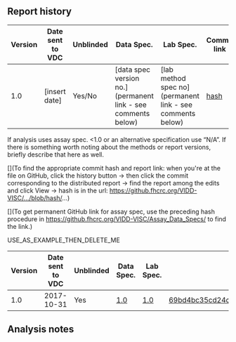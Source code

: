 ## Report history

| **Version** | **Date sent to VDC**| **Unblinded** | **Data Spec.**|**Lab Spec.** | **Commit link** |
|------------------|-----------------|------------------|-----------------|------------------|-----------------|
|1.0 | [insert date] | Yes/No |[data spec version no.](permanent link - see comments below) | [lab method spec no](permanent link - see comments below) | [hash](https://github.fhcrc.org/VIDD-VISC/...) |

If analysis uses assay spec. <1.0 or an alternative specification use “N/A”. If there is something worth noting about the methods or report versions, briefly describe that here as well.

[](To find the appropriate commit hash and report link: when you're at the file on GitHub, click the history button -> then click the commit corresponding to the distributed report -> find the report among the edits and click View -> hash is in the url: https://github.fhcrc.org/VIDD-VISC/.../blob/hash/...)

[](To get permanent GitHub link for assay spec, use the preceding hash procedure in https://github.fhcrc.org/VIDD-VISC/Assay_Data_Specs/ to find the link.)


USE_AS_EXAMPLE_THEN_DELETE_ME


| **Version** | **Date sent to VDC**| **Unblinded** | **Data Spec.**|**Lab Spec.** | **Commit link** |
|------------------|-----------------|------------------|-----------------|------------------|-----------------|
|1.0 | 2017-10-31 | Yes | [1.0](https://github.fhcrc.org/VIDD-VISC/Assay_Data_Specs/blob/b24a7638bb949ba8264deba02f030fbd6f857b9a/BAMA_Serum.md) | [1.0](https://github.fhcrc.org/VIDD-VISC/Assay_Data_Specs/blob/816ec28142f9c89a3dccb9f17d64476f1056f99f/Lab_Methods/BAMA_Lab_Methods.md)| [69bd4bc35cd24dabef4b3f97d9a96068f600891e](https://github.fhcrc.org/VIDD-VISC/Uberla465Analysis/blob/69bd4bc35cd24dabef4b3f97d9a96068f600891e/BAMA/Uberla465_BAMA_PT/Uberla465_BAMA_PT.pdf) |


## Analysis notes
